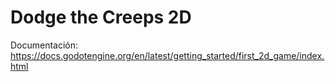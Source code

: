 # Dodge the Creeps 2D

Documentación:
https://docs.godotengine.org/en/latest/getting_started/first_2d_game/index.html
